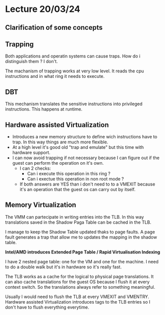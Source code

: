 # Lecture 20/03/24

## Clarification of some concepts

## Trapping

Both applications and operatin systems can cause traps. How do i distinguish them ? I don't.

The machanism of trapping works at very low level. It reads the cpu instructions and in what ring it needs to execute.

## DBT

This mechanism translates the sensitive instructions into privileged instructions. This happens at runtime.

## Hardware assisted Virtualization

- Introduces a new memory structure to define wich instructions have to trap. In this way things are much more flexible.
- At a high level it's good old "trap and emulate" but this time with hardware support.
- I can now avoid trapping if not necessary because I can figure out if the guest can perform the operation on it's own.
    - I can 2 checks:
        - Can i execute this operation in this ring ?
        - Can i exectue this operation in non root mode ?
    - If both answers are YES than i don't need to to a VMEXIT because it's an operation that the guest os can carry out by itself.

## Memory Virtualization

The VMM can partecipate in writing entries into the TLB.
In this way translations saved in the Shadow Paga Table can be cached in the TLB.

I manage to keep the Shadow Table updated thaks to page faults.
A page fault generates a trap that allow me to updates the mapping in the shadow table.

**Intel/AMD introduces Extended Page Table / Rapid Virtualisation Indexing**

I have 2 nested page table: one for the VM and one for the machine. I need to do a double walk but it's in hardware so it's really fast.

The TLB works as a cache for the logical to physical page translations.
It can also cache translations for the guest OS because I flush it at every context switch. So the translations always refer to something meaningful.

Usually I would need to flush the TLB at every VMEXIT and VMENTRY. Hardware assisted Virtualization introduces tags to the TLB entries so I don't have to flush everything everytime.